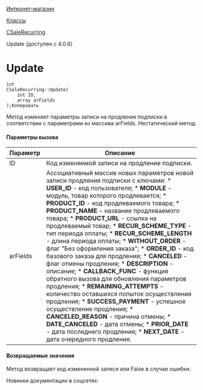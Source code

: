 [Интернет-магазин](/api_help/sale/index.php)

[Классы](/api_help/sale/classes/index.php)

[CSaleRecurring](/api_help/sale/classes/csalerecurring/index.php)

Update (доступен с 4.0.6)

Update
======

```
int
CSaleRecurring::Update(
	int ID,
	array arFields
);Копировать
```

Метод изменяет параметры записи на продление подписки в соответствии с параметрами из массива arFields. Нестатический метод.

#### Параметры вызова

| Параметр | Описание |
| --- | --- |
| ID | Код изменяемой записи на продление подписки. |
| arFields | Ассоциативный массив новых параметров новой записи продления подписки с ключами:  * **USER\_ID** - код пользователя; * **MODULE** - модуль, товар которого продлевается; * **PRODUCT\_ID** - код продлеваемого товара; * **PRODUCT\_NAME** - название продлеваемого товара; * **PRODUCT\_URL** - ссылка на продлеваемый товар; * **RECUR\_SCHEME\_TYPE** - тип периода оплаты; * **RECUR\_SCHEME\_LENGTH** - длина периода оплаты; * **WITHOUT\_ORDER** - флаг "Без оформления заказа"; * **ORDER\_ID** - код базового заказа для продления; * **CANCELED** - флаг отмены продления; * **DESCRIPTION** - описание; * **CALLBACK\_FUNC** - функция обратного вызова для обновления параметров продления; * **REMAINING\_ATTEMPTS** - количество оставшихся попыток осуществления продления; * **SUCCESS\_PAYMENT** - успешное осуществление продления; * **CANCELED\_REASON** - причина отмены; * **DATE\_CANCELED** - дата отмены; * **PRIOR\_DATE** - дата последнего продления; * **NEXT\_DATE** - дата очередного продления. |

#### Возвращаемые значения

Метод возвращает код измененной записи или False в случае ошибки.

Новинки документации в соцсетях: